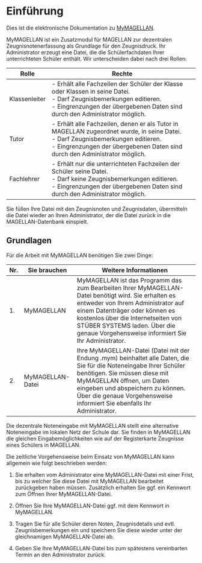 # Einführung

Dies ist die elektronische Dokumentation zu [MyMAGELLAN](https://magellan.stueber.de).

MyMAGELLAN ist ein Zusatzmodul für MAGELLAN zur dezentralen Zeugnisnotenerfassung als Grundlage für den Zeugnisdruck.
Ihr Administrator erzeugt eine Datei, die die Schülerfachdaten Ihrer unterrichteten Schüler enthält. Wir unterscheiden dabei nach drei Rollen:

Rolle|Rechte
--|--
Klassenleiter|- Erhält alle Fachzeilen der Schüler der Klasse oder Klassen in seine Datei. <br/>- Darf Zeugnisbemerkungen editieren. <br/>- Eingrenzungen der übergebenen Daten sind durch den Administrator möglich.
Tutor|- Erhält alle Fachzeilen, denen er als Tutor in MAGELLAN zugeordnet wurde, in seine Datei. <br/>- Darf Zeugnisbemerkungen editieren. <br/>- Eingrenzungen der übergebenen Daten sind durch den Administrator möglich.
Fachlehrer|- Erhält nur die unterrichteten Fachzeilen der Schüler seine Datei. <br/>- Darf keine Zeugnisbemerkungen editieren. <br/>- Eingrenzungen der übergebenen Daten sind durch den Administrator möglich.

Sie füllen Ihre Datei mit den Zeugnisnoten und Zeugnisdaten, übermitteln die Datei wieder an Ihren Administrator, der die Datei zurück in die MAGELLAN-Datenbank einspielt.

## Grundlagen

Für die Arbeit mit MyMAGELLAN benötigen Sie zwei Dinge:

Nr.|Sie brauchen|Weitere Informationen
--|--|--
1.|MyMAGELLAN| MyMAGELLAN ist das Programm das zum Bearbeiten Ihrer MyMAGELLAN-Datei benötigt wird. Sie erhalten es entweder von Ihrem Administrator auf einem Datenträger oder können es kostenlos über die Internetseiten von STÜBER SYSTEMS laden. Über die genaue Vorgehensweise informiert Sie Ihr Administrator.
2.|MyMAGELLAN-Datei|Ihre MyMAGELLAN-Datei (Datei mit der Endung .mym) beinhaltet alle Daten, die Sie für die Noteneingabe Ihrer Schüler benötigen. Sie müssen diese mit MyMAGELLAN öffnen, um Daten eingeben und abspeichern zu können. Über die genaue Vorgehensweise informiert Sie ebenfalls Ihr Administrator.

Die dezentrale Noteneingabe mit MyMAGELLAN stellt eine alternative Noteneingabe im lokalen Netz der Schule dar. Sie finden in MyMAGELLAN die gleichen Eingabemöglichkeiten wie auf der Registerkarte Zeugnisse eines Schülers in MAGELLAN.

Die zeitliche Vorgehensweise beim Einsatz von MyMAGELLAN kann allgemein wie folgt beschrieben werden:

1. Sie erhalten vom Administrator eine MyMAGELLAN-Datei mit einer Frist, bis zu welcher Sie diese Datei mit MyMAGELLAN bearbeitet zurückgeben haben müssen. Zusätzlich erhalten Sie ggf. ein Kennwort zum Öffnen Ihrer MyMAGELLAN-Datei.

2. Öffnen Sie Ihre MyMAGELLAN-Datei ggf. mit dem Kennwort in MyMAGELLAN.

3. Tragen Sie für alle Schüler deren Noten, Zeugnisdetails und evtl. Zeugnisbemerkungen ein und speichern Sie diese wieder unter der gleichnamigen MyMAGELLAN-Datei ab.

4. Geben Sie Ihre MyMAGELLAN-Datei bis zum spätestens vereinbarten Termin an den Administrator zurück.
